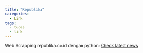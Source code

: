 ```yaml
---
title: "Republika"
categories:
  - Link
tags:
  - tugas
  - link
---
```


Web Scrapping republika.co.id dengan python:
<a href="../blog/Republika.html">Check latest news</a>

